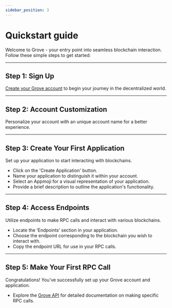 ```yaml
---
sidebar_position: 3
---
```


# Quickstart guide

Welcome to Grove - your entry point into seamless blockchain interaction. Follow these simple steps to get started:

---

## Step 1: Sign Up

[Create your Grove account](https://portal.grove.city/api/auth/auth0?signup=true) to begin your journey in the decentralized world.

---

## Step 2: Account Customization

Personalize your account with an unique account name for a better experience.

---

## Step 3: Create Your First Application

Set up your application to start interacting with blockchains.

- Click on the 'Create Application' button.
- Name your application to distinguish it within your account.
- Select an Appmoji for a visual representation of your application.
- Provide a brief description to outline the application's functionality.

---

## Step 4: Access Endpoints

Utilize endpoints to make RPC calls and interact with various blockchains.

- Locate the ‘Endpoints’ section in your application.
- Choose the endpoint corresponding to the blockchain you wish to interact with.
- Copy the endpoint URL for use in your RPC calls.

---

## Step 5: Make Your First RPC Call

Congratulations! You've successfully set up your Grove account and application.

- Explore the [Grove API](/docs/grove-api/getting-started/introduction.md) for detailed documentation on making specific RPC calls.
